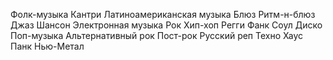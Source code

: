 Фолк-музыка
Кантри
Латиноамериканская музыка
Блюз
Ритм-н-блюз
Джаз
Шансон
Электронная музыка
Рок
Хип-хоп
Регги
Фанк
Соул
Диско
Поп-музыка
Альтернативный рок
Пост-рок
Русский реп
Техно
Хаус
Панк
Нью-Метал

